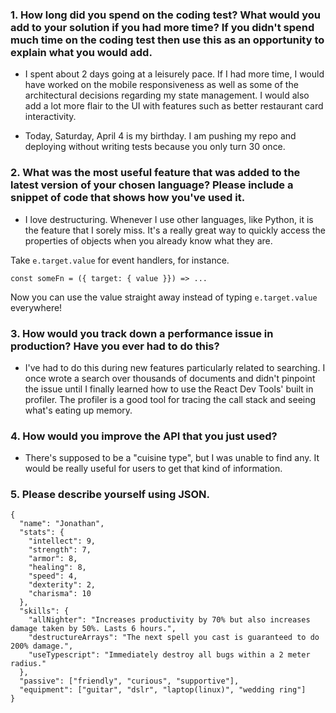 ### 1. How long did you spend on the coding test? What would you add to your solution if you had more time? If you didn't spend much time on the coding test then use this as an opportunity to explain what you would add.

- I spent about 2 days going at a leisurely pace. If I had more time, I would have worked on the mobile responsiveness as well as some of the architectural decisions regarding my state management. I would also add a lot more flair to the UI with features such as better restaurant card interactivity.

- Today, Saturday, April 4 is my birthday. I am pushing my repo and deploying without writing tests because you only turn 30 once.

### 2. What was the most useful feature that was added to the latest version of your chosen language? Please include a snippet of code that shows how you've used it.

- I love destructuring. Whenever I use other languages, like Python, it is the feature that I sorely miss. It's a really great way to quickly access the properties of objects when you already know what they are.

Take `e.target.value` for event handlers, for instance.

`const someFn = ({ target: { value }}) => ...`

Now you can use the value straight away instead of typing `e.target.value` everywhere!

### 3. How would you track down a performance issue in production? Have you ever had to do this?

- I've had to do this during new features particularly related to searching. I once wrote a search over thousands of documents and didn't pinpoint the issue until I finally learned how to use the React Dev Tools' built in profiler. The profiler is a good tool for tracing the call stack and seeing what's eating up memory.

### 4. How would you improve the API that you just used?

- There's supposed to be a "cuisine type", but I was unable to find any. It would be really useful for users to get that kind of information.

### 5. Please describe yourself using JSON.

```
{
  "name": "Jonathan",
  "stats": {
    "intellect": 9,
    "strength": 7,
    "armor": 8,
    "healing": 8,
    "speed": 4,
    "dexterity": 2,
    "charisma": 10
  },
  "skills": {
    "allNighter": "Increases productivity by 70% but also increases damage taken by 50%. Lasts 6 hours.",
    "destructureArrays": "The next spell you cast is guaranteed to do 200% damage.",
    "useTypescript": "Immediately destroy all bugs within a 2 meter radius."
  },
  "passive": ["friendly", "curious", "supportive"],
  "equipment": ["guitar", "dslr", "laptop(linux)", "wedding ring"]
}
```

